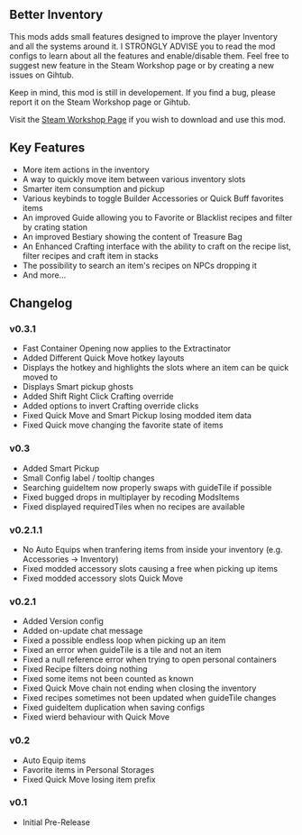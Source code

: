 ## Better Inventory

This mods adds small features designed to improve the player Inventory and all the systems around it.
I STRONGLY ADVISE you to read the mod configs to learn about all the features and enable/disable them.
Feel free to suggest new feature in the Steam Workshop page or by creating a new issues on Gihtub. 

Keep in mind, this mod is still in developement. If you find a bug, please report it on the Steam Workshop page or Gihtub.

Visit the [Steam Workshop Page](https://steamcommunity.com/sharedfiles/filedetails/?id=3074374647) if you wish to download and use this mod.


## Key Features
 - More item actions in the inventory
 - A way to quickly move item between various inventory slots
 - Smarter item consumption and pickup
 - Various keybinds to toggle Builder Accessories or Quick Buff favorites items
 - An improved Guide allowing you to Favorite or Blacklist recipes and filter by crating station
 - An improved Bestiary showing the content of Treasure Bag 
 - An Enhanced Crafting interface with the ability to craft on the recipe list, filter recipes and craft item in stacks 
 - The possibility to search an item's recipes on NPCs dropping it
 - And more...


## Changelog

### v0.3.1
- Fast Container Opening now applies to the Extractinator
- Added Different Quick Move hotkey layouts
- Displays the hotkey and highlights the slots where an item can be quick moved to
- Displays Smart pickup ghosts
- Added Shift Right Click Crafting override
- Added options to invert Crafting override clicks 
- Fixed Quick Move and Smart Pickup losing modded item data
- Fixed Quick move changing the favorite state of items

### v0.3
- Added Smart Pickup
- Small Config label / tooltip changes
- Searching guideItem now properly swaps with guideTile if possible
- Fixed bugged drops in multiplayer by recoding ModsItems
- Fixed displayed requiredTiles when no recipes are available

### v0.2.1.1
- No Auto Equips when tranfering items from inside your inventory (e.g. Accessories -> Inventory)
- Fixed modded accessory slots causing a free when picking up items
- Fixed modded accessory slots Quick Move

### v0.2.1
- Added Version config
- Added on-update chat message
- Fixed a possible endless loop when picking up an item
- Fixed an error when guideTile is a tile and not an item			
- Fixed a null reference error when trying to open personal containers
- Fixed Recipe filters doing nothing
- Fixed some items not been counted as known
- Fixed Quick Move chain not ending when closing the inventory
- Fixed recipes sometimes not been updated when guideTile changes
- Fixed guideItem duplication when saving configs
- Fixed wierd behaviour with Quick Move

### v0.2
- Auto Equip items
- Favorite items in Personal Storages
- Fixed Quick Move losing item prefix

### v0.1
- Initial Pre-Release